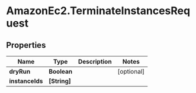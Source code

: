 # AmazonEc2.TerminateInstancesRequest

## Properties

Name | Type | Description | Notes
------------ | ------------- | ------------- | -------------
**dryRun** | **Boolean** |  | [optional] 
**instanceIds** | **[String]** |  | 


